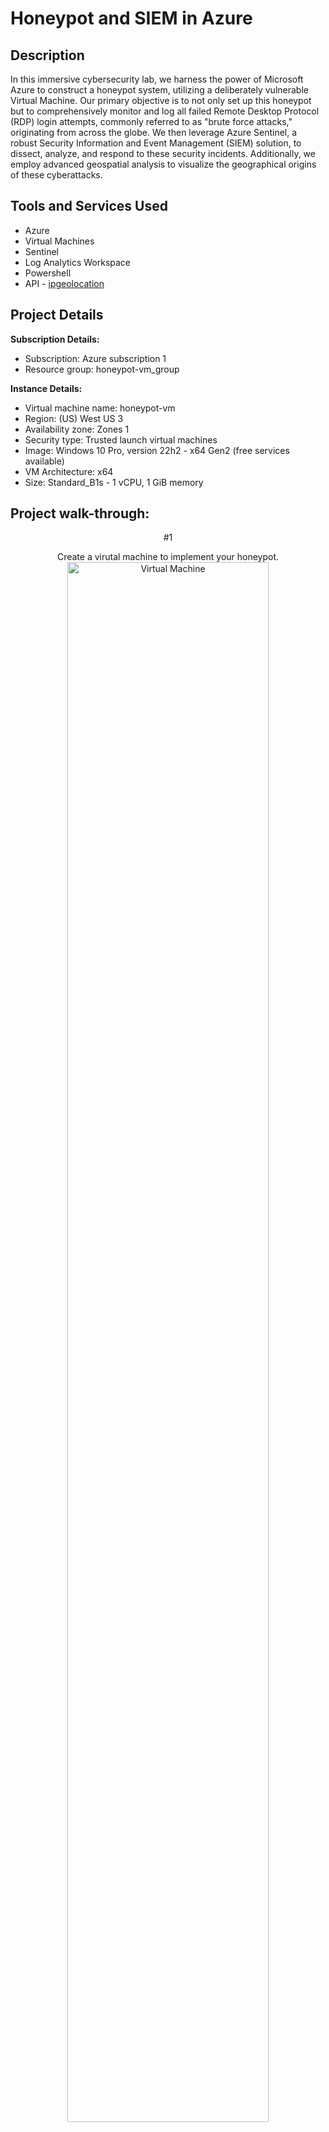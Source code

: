 <h1>Honeypot and SIEM in Azure</h1>


<h2>Description</h2>
In this immersive cybersecurity lab, we harness the power of Microsoft Azure to construct a honeypot system, utilizing a deliberately vulnerable Virtual Machine. Our primary objective is to not only set up this honeypot but to comprehensively monitor and log all failed Remote Desktop Protocol (RDP) login attempts, commonly referred to as "brute force attacks," originating from across the globe. We then leverage Azure Sentinel, a robust Security Information and Event Management (SIEM) solution, to dissect, analyze, and respond to these security incidents. Additionally, we employ advanced geospatial analysis to visualize the geographical origins of these cyberattacks.
<br/>


<h2>Tools and Services Used</h2>

- Azure
- Virtual Machines
- Sentinel
- Log Analytics Workspace
- Powershell
- API - [ipgeolocation](https://app.ipgeolocation.io/)


<h2>Project Details</h2>

<b>Subscription Details:</b>
- Subscription: Azure subscription 1
- Resource group: honeypot-vm_group

<b>Instance Details:</b>
- Virtual machine name: honeypot-vm
- Region: (US) West US 3
- Availability zone: Zones 1
- Security type: Trusted launch virtual machines
- Image: Windows 10 Pro, version 22h2 - x64 Gen2 (free services available)
- VM Architecture: x64
- Size: Standard_B1s - 1 vCPU, 1 GiB memory

   
<h2>Project walk-through:</h2>

<p align="center">
 #1 
<p align="center">
Create a virutal machine to implement your honeypot.<br/>
<img src="https://i.imgur.com/nu0Hs9A.png" height="80%" width="80%" alt="Virtual Machine"/>
<br />
<p align="center">
 #2 
<p align="center">
Create a Log Analytics Workspace. This will allow us to ingest logs from the Virtual Machine.<br/>
<img src="https://i.imgur.com/DFVr3SB.png" height="80%" width="80%" alt="Log Analytics Workspace"/>
<br />
<p align="center">
 #3 
<p align="center">
We will enable the ability to gather the logs from the Virtual Machine using Microsoft Defender for Cloud. In Environment Settings click on the Log Analytics Workspace that was created in the previous step. Once your in Defender Plans, turn Servers on and save, then in Data collection select All Events and save.<br/>
<img src="https://i.imgur.com/QBdnnHJ.png" height="80%" width="80%" alt="Defender for Cloud"/>
<br />
<p align="center">
 #4 
<p align="center">
We will now add Microsoft Sentinel. This is the SIEM used to visualize the attack data. Choose your Log Analytics Workspace and Add.<br/>
<img src="https://i.imgur.com/5cm7bFj.png" height="80%" width="80%" alt="Sentinel"/>
<br />
<p align="center">
 #5 
<p align="center">
Log into your Virtual Machine using Remote Desktop. Turn off the Firewall to make this Virtual Machine vulnerable to outside connections. Make sure to turn the Firewall off in all 3 locations (Domain Profile, Private Profile, Public Profile). <br/>
<img src="https://i.imgur.com/b634SJn.png" height="80%" width="80%" alt="VM Firewall"/>
<br />
<p align="center">
 #6 
<p align="center">
Create an account with <a href="https://app.ipgeolocation.io">IPGeolocation</a>  to obtain an API key needed for the script used in this step. Open Powershell ISE in the Virtual Machine, create a new script, then paste this <a href="https://github.com/nicoSec/AzureSIEMLab/blob/main/Log_Exporter.ps1">Log Exporter</a> script. RUN the script and do not close powershell. <br/>
<img src="https://i.imgur.com/aLhVvYv.png" height="80%" width="80%" alt="Powershell"/>
<p align="center">
 #7 
<p align="center">
In your Log Analytics Workspace, create a new custome log (MMA-based). Use the log file in your Virtual Machine to train this custom log and also use this Collection path from your Virtual Machine C:\ProgramData\failed_rdp.log.
<br/>
<img src="https://i.imgur.com/ajmDf8b.png" height="80%" width="80%" alt="Custom Log - Log Analytics Workspace"/>
<br />
<p align="center">
 #8 
<p align="center">
Test your custome log using the name of the custom log you created in the previous step
<br/>
<img src="https://i.imgur.com/QiKb3bN.png" height="80%" width="80%" alt="Custom Log"/>
<br />
<p align="center">
 #9 
<p align="center">
Back in Sentinel, add a new Workbook. This will help us begin to visualize the logs being extracted from the custom log we created in the Log Analytics Workspace.<br/>
<img src="https://i.imgur.com/01quWQg.png" height="80%" width="80%" alt="Sentinel - New Workbook"/>
<br />
<p align="center">
 #10 
<p align="center">
Edit and remove the two default widgets. Add new Query and use this <a href="https://github.com/nicoSec/AzureSIEMLab/blob/main/FailedRDPquery">Failed RDP Query</a> to set up the new Workbook.<br/>
<img src="https://i.imgur.com/ltiRg7D.png" height="80%" width="80%" alt="Workbook Query"/>
<br />
<p align="center">
 #11 
<p align="center">
Under Visualization, choose Map to plot the source location of the Failed RDP logs.The map below shows 1 failed attempt which is from my computer during testing.<br/>
<img src="https://i.imgur.com/mhQAKaV.png" height="80%" width="80%" alt="Map Setup"/>
<br />
<p align="center">
 #12
<p align="center">
This is what our honepot looks like after 24 hourse of being exposed to the Internet.<br/>
<img src="https://i.imgur.com/OeR8OYC.png" height="80%" width="80%" alt="Results"/>
<br />
<!--
 ```diff
- text in red
+ text in green
! text in orange
# text in gray
@@ text in purple (and bold)@@
```
--!>
